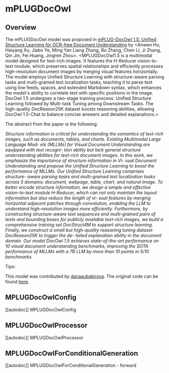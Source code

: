 <!--Copyright 2024 The HuggingFace Team. All rights reserved.

Licensed under the Apache License, Version 2.0 (the "License"); you may not use this file except in compliance with
the License. You may obtain a copy of the License at

http://www.apache.org/licenses/LICENSE-2.0

Unless required by applicable law or agreed to in writing, software distributed under the License is distributed on
an "AS IS" BASIS, WITHOUT WARRANTIES OR CONDITIONS OF ANY KIND, either express or implied. See the License for the
specific language governing permissions and limitations under the License.

⚠️ Note that this file is in Markdown but contain specific syntax for our doc-builder (similar to MDX) that may not be
rendered properly in your Markdown viewer.

-->

# mPLUGDocOwl

## Overview

The mPLUGDocOwl model was proposed in [mPLUG-DocOwl 1.5: Unified Structure Learning for OCR-free Document Understanding](https://arxiv.org/pdf/2403.12895) by <Anwen Hu, Haiyang Xu, Jiabo Ye, Ming Yan
Liang Zhang, Bo Zhang, Chen Li, Ji Zhang, Qin Jin, Fei Huang, Jingren Zhou>.
<MPLUGDocOwl1.5 is a multimodal model designed for text-rich images. It features the H-Reducer vision-to-text module, which preserves spatial relationships and efficiently processes high-resolution document images by merging visual features horizontally.
The model employs Unified Structure Learning with structure-aware parsing tasks and multi-grained text localization tasks, teaching it to parse text using line feeds, spaces, and extended Markdown syntax, which enhances the model's ability to correlate text with specific positions in the image.
DocOwl 1.5 undergoes a two-stage training process: Unified Structure Learning followed by Multi-task Tuning among Downstream Tasks. The high-quality DocReason25K dataset boosts reasoning abilities, allowing DocOwl 1.5-Chat to balance concise answers and detailed explanations.>

The abstract from the paper is the following:

*Structure information is critical for understanding the semantics of text-rich images, such as documents, tables, and charts. Existing Multimodal Large Language Mod- els (MLLMs) for Visual Document Understanding are equipped with text recogni- tion ability but lack general structure understanding abilities for text-rich document images. In this work, we emphasize the importance of structure information in Vi- sual Document Understanding and propose the Unified Structure Learning to boost the performance of MLLMs. Our Unified Structure Learning comprises structure- aware parsing tasks and multi-grained text localization tasks across 5 domains: document, webpage, table, chart, and natural image. To better encode structure information, we design a simple and effective vision-to-text module H-Reducer, which can not only maintain the layout information but also reduce the length of vi- sual features by merging horizontal adjacent patches through convolution, enabling the LLM to understand high-resolution images more efficiently. Furthermore, by constructing structure-aware text sequences and multi-grained pairs of texts and bounding boxes for publicly available text-rich images, we build a comprehensive training set DocStruct4M to support structure learning. Finally, we construct a small but high-quality reasoning tuning dataset DocReason25K to trigger the de- tailed explanation ability in the document domain. Our model DocOwl 1.5 achieves state-of-the-art performance on 10 visual document understanding benchmarks, improving the SOTA performance of MLLMs with a 7B LLM by more than 10 points in 5/10 benchmarks.*

Tips:

<INSERT TIPS ABOUT MODEL HERE>

This model was contributed by [danaaubakirova](https://huggingface.co/danaaubakirova).
The original code can be found [here](https://github.com/X-PLUG/mPLUG-DocOwl/tree/main/DocOwl1.5).


## MPLUGDocOwlConfig

[[autodoc]] MPLUGDocOwlConfig

## MPLUGDocOwlProcessor

[[autodoc]] MPLUGDocOwlProcessor

## MPLUGDocOwlForConditionalGeneration

[[autodoc]] MPLUGDocOwlForConditionalGeneration
    - forward
